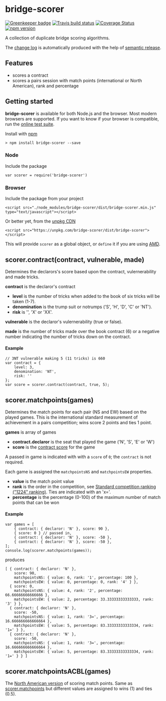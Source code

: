 # bridge-scorer

[![Greenkeeper badge](https://badges.greenkeeper.io/richardschneider/bridge-scorer.svg)](https://greenkeeper.io/)
[![Travis build status](https://travis-ci.org/richardschneider/bridge-scorer.svg)](https://travis-ci.org/richardschneider/bridge-scorer)
[![Coverage Status](https://coveralls.io/repos/github/richardschneider/bridge-scorer/badge.svg?branch=master)](https://coveralls.io/github/richardschneider/bridge-scorer?branch=master)
[![npm version](https://badge.fury.io/js/bridge-scorer.svg)](https://www.npmjs.com/package/bridge-scorer) 

A collection of duplicate bridge scoring algorithms.

The [change log](https://github.com/richardschneider/bridge-scorer/releases) is automatically produced with
the help of [semantic release](https://github.com/semantic-release/semantic-release).

## Features

- scores a contract
- scores a pairs session with match points (international or North American), rank and percentage 

## Getting started

**bridge-scorer** is available for both Node.js and the browser.  Most modern browsers are supported.  If you want to know if your browser is compatible, run the [online test suite](https://rawgit.com/richardschneider/bridge-scorer/master/test/index.html).

Install with [npm](http://blog.npmjs.org/post/85484771375/how-to-install-npm)

    > npm install bridge-scorer --save

### Node

Include the package

    var scorer = require('bridge-scorer')
    
### Browser

Include the package from your project

    <script src="./node_modules/bridge-scorer/dist/bridge-scorer.min.js" type="text/javascript"></script>

Or better yet, from the [unpkg CDN](https://unpkg.com)

    <script src="https://unpkg.com/bridge-scorer/dist/bridge-scorer"></script>

This will provide `scorer` as a global object, or `define` it if you are using [AMD](https://en.wikipedia.org/wiki/Asynchronous_module_definition).

## scorer.contract(contract, vulnerable, made)

Determines the declarors's score based upon the contract, vulernerability and made tricks.

**contract** is the declaror's contract 
- **level** is the number of tricks when added to the book of six tricks will be taken (1-7).
- **denomination** is the trump suit or notrumps ('S', 'H', 'D', 'C' or 'NT').
- **risk** is '', 'X' or 'XX'.

**vulnerable** is the declaror's vulernerability (true or false).

**made** is the number of tricks made over the book contract (6) or a negative number indicating the number of tricks down on the contract.

#### Example

    // 3NT vulnerable making 5 (11 tricks) is 660
    var contract = {
        level: 3,
        denomination: 'NT',
        risk: ''
    };
    var score = scorer.contract(contract, true, 5);
    
## scorer.matchpoints(games)

Determines the match points for each pair (NS and EW) based on the played games. This is the international standard measurement of achievement in a pairs competition; wins score 2 points and ties 1 point.

**games** is array of games
- **contract.declaror** is the seat that played the game ('N', 'S', 'E' or 'W')
- **score** is the [contract score](#scorercontractcontract-vulnerable-made) for the game

A passed in game is indicated with with a `score` of `0`; the `contract` is not required.

Each game is assigned the `matchpointsNS` and `matchpointsEW` properties.
- **value** is the match point value
- **rank** is the order in the competition, see [Standard competition ranking ("1224" ranking)](https://en.wikipedia.org/wiki/Ranking). Ties are indicated with an 'x='.
- **percentage** is the percentage (0-100) of the maximum number of match points that can be won

#### Example
    var games = [
        { contract: { declaror: 'N' }, score: 90 },
        { score: 0 } // passed in,
        { contract: { declaror: 'N' }, score: -50 },
        { contract: { declaror: 'N' }, score: -50 },
    ];
    console.log(scorer.matchpoints(games));

produces

    [ { contract: { declaror: 'N' },
        score: 90,
        matchpointsNS: { value: 6, rank: '1', percentage: 100 },
        matchpointsEW: { value: 0, percentage: 0, rank: '4' } },
      { score: 0,
        matchpointsNS: { value: 4, rank: '2', percentage: 66.66666666666666 },
        matchpointsEW: { value: 2, percentage: 33.33333333333333, rank: '3' } },
      { contract: { declaror: 'N' },
        score: -50,
        matchpointsNS: { value: 1, rank: '3=', percentage: 16.666666666666664 },
        matchpointsEW: { value: 5, percentage: 83.33333333333334, rank: '1=' } },
      { contract: { declaror: 'N' },
        score: -50,
        matchpointsNS: { value: 1, rank: '3=', percentage: 16.666666666666664 },
        matchpointsEW: { value: 5, percentage: 83.33333333333334, rank: '1=' } } ]


 ## scorer.matchpointsACBL(games)
 
 The [North American version](http://www.acbl.org/learn_page/how-to-play-bridge/how-to-keep-score/) of scoring match points. Same as [scorer.matchpoints](#scorermatchpointsgames) but different values are assigned to wins (1) and ties (0.5).
 
